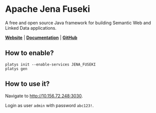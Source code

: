 # Apache Jena Fuseki

A free and open source Java framework for building Semantic Web and Linked Data applications.

**[Website](https://jena.apache.org/index.html)** | **[Documentation](https://jena.apache.org/documentation/fuseki2/)** | **[GitHub](https://github.com/apache/jena)**

## How to enable?

```
platys init --enable-services JENA_FUSEKI
platys gen
```

## How to use it?

Navigate to <http://10.156.72.248:3030>.

Login as user `admin` with password `abc123!`. 